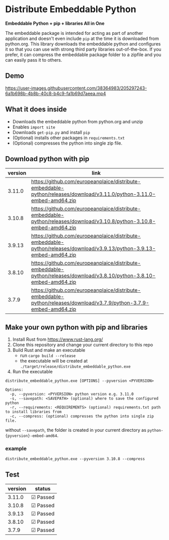 # Distribute Embeddable Python

**Embeddable Python + pip + libraries All in One**

The embeddable package is intended for acting as part of another application and 
doesn't even include `pip` at the time it is downloaded from python.org. This library downloads the embeddable python and configures it so that you can use with strong third party libraries out-of-the-box. If you prefer, it can compress the embeddable package folder to a zipfile and you can easily pass it to others.

## Demo

https://user-images.githubusercontent.com/38364983/205297243-6a1b698b-4b8b-40c8-b4c9-fa1b69d7aeea.mp4


## What it does inside
* Downloads the embeddable python from python.org and unzip
* Enables `import site`
* Downloads `get-pip.py` and install `pip`
* (Optional) installs other packages in `requirements.txt`
* (Optional) compresses the python into single zip file.

## Download python with pip
|version|link
|--|--|
|3.11.0|https://github.com/europeanplaice/distribute-embeddable-python/releases/download/v3.11.0/python-3.11.0-embed-amd64.zip
|3.10.8|https://github.com/europeanplaice/distribute-embeddable-python/releases/download/v3.10.8/python-3.10.8-embed-amd64.zip
|3.9.13|https://github.com/europeanplaice/distribute-embeddable-python/releases/download/v3.9.13/python-3.9.13-embed-amd64.zip
|3.8.10|https://github.com/europeanplaice/distribute-embeddable-python/releases/download/v3.8.10/python-3.8.10-embed-amd64.zip
|3.7.9|https://github.com/europeanplaice/distribute-embeddable-python/releases/download/v3.7.9/python-3.7.9-embed-amd64.zip

## Make your own python with pip and libraries
1. Install Rust from https://www.rust-lang.org/
2. Clone this repository and change your current directory to this repo
3. Build Rust and make an executable
   * run `cargo build --release`
   * the executable will be created at `./target/release/distribute_embeddable_python.exe`
4. Run the executable

```
distribute_embeddable_python.exe [OPTIONS] --pyversion <PYVERSION>

Options:
  -p, --pyversion: <PYVERSION> python version e.g. 3.11.0
  -s, --savepath: <SAVEPATH> (optional) where to save the configured python
  -r, --requirements: <REQUIREMENTS> (optional) requirements.txt path to install libraries from
  -c, --compress: (optional) compresses the python into single zip file.
```
without `--savepath`, the folder is created in your current directory as `python-{pyversion}-embed-amd64`.

### example
`distribute_embeddable_python.exe --pyversion 3.10.8 --compress`


## Test

|version|status
|--|--|
|3.11.0|☑ Passed|
|3.10.8|☑ Passed|
|3.9.13|☑ Passed|
|3.8.10|☑ Passed|
|3.7.9|☑ Passed|
